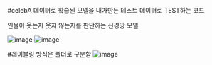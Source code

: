 #celebA 데이터로 학습된 모델을 내가만든 테스트 데이터로 TEST하는 코드

인물이 웃는지 웃지 않는지를 판단하는 신경망 모델

![image](https://github.com/downy25/celebA_model_custom_data_test/assets/112371402/d1ae77c7-d5c2-4cc4-8e54-87d5d91dc589)
![image](https://github.com/downy25/celebA_model_custom_data_test/assets/112371402/f6a5a798-600f-4f33-ac69-c19c78945be9)



#레이블링 방식은 폴더로 구분함
![image](https://github.com/downy25/celebA_model_custom_data_test/assets/112371402/ae21c297-c285-4bab-a51c-29ba3cc4afae)
